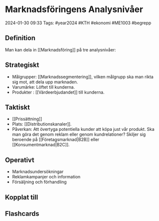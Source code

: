 # Marknadsföringens Analysnivåer

2024-01-30 09:33
Tags: #year2024 #KTH #ekonomi #ME1003 #begrepp

## Definition

Man kan dela in [[Marknadsföring]] på tre analysnivåer:

## Strategiskt

- Målgrupper: [[Marknadssegmentering]], vilken målgrupp ska man rikta sig mot, att dela upp marknaden.
- Varumärke: Löftet till kunderna.
- Produkter : [[Värdeerbjudandet]] till kunderna.

## Taktiskt

- [[Prissättning]]
- Plats: [[Distributionskanaler]].
- Påverkan: Att övertyga potentiella kunder att köpa just vår produkt. Ska man göra det genom reklam eller genom kundrelationer? Skiljer sig beroende på [[Företagsmarknad|B2B]] eller [[Konsumentmarknad|B2C]].

## Operativt

- Marknadsundersökningar
- Reklamkampanjer och information
- Försäljning och förhandling

## Kopplat till

## Flashcards
